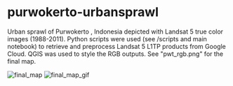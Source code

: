 # purwokerto-urbansprawl
Urban sprawl of Purwokerto , Indonesia depicted with Landsat 5 true color images (1988-2011). Python scripts were used (see /scripts and main notebook) to retrieve and preprocess Landsat 5 L1TP products from Google Cloud. QGIS was used to style the RGB outputs. See "pwt_rgb.png" for the final map.

![final_map](https://github.com/WilliamTjiong/purwokerto-urbansprawl/blob/master/pwt_rgb.png)
![final_map_gif](https://github.com/WilliamTjiong/purwokerto-urbansprawl/blob/master/pwt_rgb_gif.gif)


